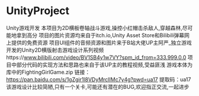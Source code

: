 # UnityProject
Unity游戏开发
本项目为2D横板卷轴战斗游戏,操控小红帽击杀敌人,穿越森林,尽可能地拿到高分
项目的图片资源均来自于itch.io,Unity Asset Store和Bilibili弹幕网上提供的免费资源
项目UI组件的音频资源和图片来于B站大佬UP主阿严_独立游戏开发的Unity2D横版射击游戏设计系列视频https://www.bilibili.com/video/BV1SB4y1w7VY?spm_id_from=333.999.0.0 
项目中部分代码的实现方法和思路也来自于该UP主的教程视频,受益匪浅
游戏本体为库中的FightingGirlGame.zip
链接：https://pan.baidu.com/s/1gZgir1l8VDyMrclIMc7y4g?pwd=ua17 
提取码：ua17
该游戏设计比较简陋,只有一个关卡,可能还有潜在的BUG,欢迎指正交流,一起进步
